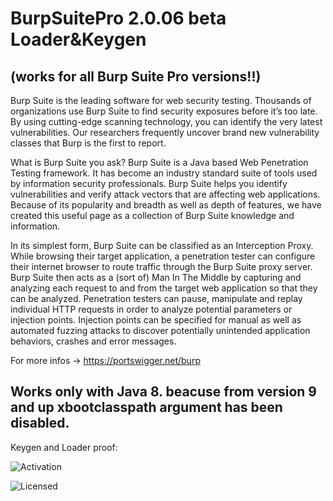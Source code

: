 # BurpSuitePro 2.0.06 beta Loader&Keygen 
## (works for all Burp Suite Pro versions!!)
Burp Suite is the leading software for web security testing.
Thousands of organizations use Burp Suite to find security exposures before it’s too late. By using cutting-edge scanning technology, you can identify the very latest vulnerabilities. Our researchers frequently uncover brand new vulnerability classes that Burp is the first to report.

What is Burp Suite you ask? Burp Suite is a Java based Web Penetration Testing framework. It has become an industry standard suite of tools used by information security professionals. Burp Suite helps you identify vulnerabilities and verify attack vectors that are affecting web applications. Because of its popularity and breadth as well as depth of features, we have created this useful page as a collection of Burp Suite knowledge and information.

In its simplest form, Burp Suite can be classified as an Interception Proxy. While browsing their target application, a penetration tester can configure their internet browser to route traffic through the Burp Suite proxy server. Burp Suite then acts as a (sort of) Man In The Middle by capturing and analyzing each request to and from the target web application so that they can be analyzed. Penetration testers can pause, manipulate and replay individual HTTP requests in order to analyze potential parameters or injection points. Injection points can be specified for manual as well as automated fuzzing attacks to discover potentially unintended application behaviors, crashes and error messages.

For more infos -> https://portswigger.net/burp

## Works only with Java 8. beacuse from version 9 and up xbootclasspath argument has been disabled.

Keygen and Loader proof:

![Activation](https://preview.ibb.co/ghb9we/Capture.png)

![Licensed](https://preview.ibb.co/d16W9z/Capture2.png)
